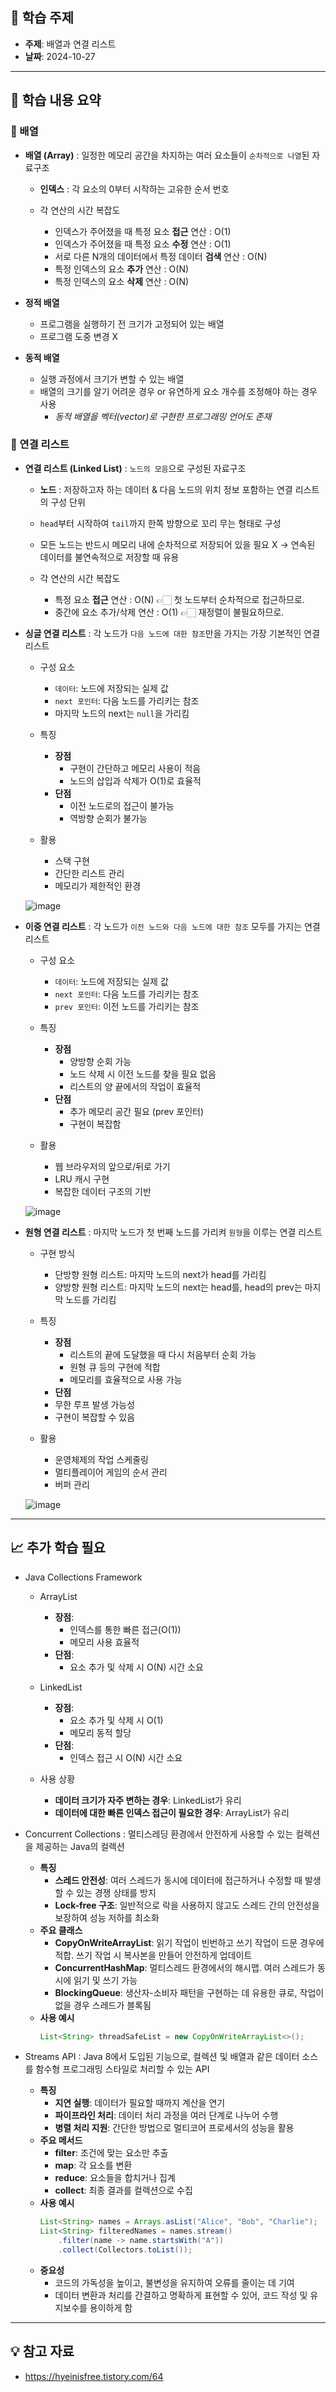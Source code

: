 ## 📖 학습 주제

- **주제**: 배열과 연결 리스트
- **날짜**: 2024-10-27

---

## 📌 학습 내용 요약

### 🔗 배열

- **배열 (Array)** : 일정한 메모리 공간을 차지하는 여러 요소들이 `순차적으로 나열`된 자료구조
  - **인덱스** : 각 요소의 0부터 시작하는 고유한 순서 번호

  - 각 연산의 시간 복잡도
    - 인덱스가 주어졌을 때 특정 요소 **접근** 연산 : O(1)
    - 인덱스가 주어졌을 때 특정 요소 **수정** 연산 : O(1)
    - 서로 다른 N개의 데이터에서 특정 데이터 **검색** 연산 : O(N)
    - 특정 인덱스의 요소 **추가** 연산 : O(N)
    - 특정 인덱스의 요소 **삭제** 연산 : O(N)

- **정적 배열**
  - 프로그램을 실행하기 전 크기가 고정되어 있는 배열
  - 프로그램 도중 변경 X

- **동적 배열**
  - 실행 과정에서 크기가 변할 수 있는 배열
  - 배열의 크기를 알기 어려운 경우 or 유연하게 요소 개수를 조정해야 하는 경우 사용
    - *동적 배열을 벡터(vector)로 구현한 프로그래밍 언어도 존재*

### 🔗 연결 리스트

- **연결 리스트 (Linked List)** : `노드의 모음`으로 구성된 자료구조
  - **노드** : 저장하고자 하는 데이터 & 다음 노드의 위치 정보 포함하는 연결 리스트의 구성 단위
  - `head`부터 시작하여 `tail`까지 한쪽 방향으로 꼬리 무는 형태로 구성
  - 모든 노드는 반드시 메모리 내에 순차적으로 저장되어 있을 필요 X
    -> 연속된 데이터를 불연속적으로 저장할 때 유용

  - 각 연산의 시간 복잡도
    - 특정 요소 **접근** 연산 : O(N) 👉🏻 첫 노드부터 순차적으로 접근하므로.
    - 중간에 요소 추가/삭제 연산 : O(1) 👉🏻 재정렬이 불필요하므로.

- **싱글 연결 리스트** : 각 노드가 `다음 노드에 대한 참조`만을 가지는 가장 기본적인 연결 리스트
    - 구성 요소
        - `데이터`: 노드에 저장되는 실제 값
        - `next 포인터`: 다음 노드를 가리키는 참조
        - 마지막 노드의 next는 `null`을 가리킴

    - 특징
        - **장점**
            - 구현이 간단하고 메모리 사용이 적음
            - 노드의 삽입과 삭제가 O(1)로 효율적
        - **단점**
            - 이전 노드로의 접근이 불가능
            - 역방향 순회가 불가능

    - 활용
        - 스택 구현
        - 간단한 리스트 관리
        - 메모리가 제한적인 환경

    ![image](https://github.com/user-attachments/assets/ee4d84d5-b26f-44c5-ac40-8ad5b8a92318)

- **이중 연결 리스트** : 각 노드가 `이전 노드와 다음 노드에 대한 참조` 모두를 가지는 연결 리스트
    - 구성 요소
        - `데이터`: 노드에 저장되는 실제 값
        - `next 포인터`: 다음 노드를 가리키는 참조
        - `prev 포인터`: 이전 노드를 가리키는 참조

    - 특징
        - **장점**
            - 양방향 순회 가능
            - 노드 삭제 시 이전 노드를 찾을 필요 없음
            - 리스트의 양 끝에서의 작업이 효율적
        - **단점**
            - 추가 메모리 공간 필요 (prev 포인터)
            - 구현이 복잡함

    - 활용
        - 웹 브라우저의 앞으로/뒤로 가기
        - LRU 캐시 구현
        - 복잡한 데이터 구조의 기반
    
    ![image](https://github.com/user-attachments/assets/0dcc2ad8-c630-4e08-af11-a1ceeca77274)

- **원형 연결 리스트** : 마지막 노드가 첫 번째 노드를 가리켜 `원형`을 이루는 연결 리스트
    - 구현 방식
        - 단방향 원형 리스트: 마지막 노드의 next가 head를 가리킴
        - 양방향 원형 리스트: 마지막 노드의 next는 head를, head의 prev는 마지막 노드를 가리킴

    - 특징
        - **장점**
            - 리스트의 끝에 도달했을 때 다시 처음부터 순회 가능
            - 원형 큐 등의 구현에 적합
            - 메모리를 효율적으로 사용 가능
        - **단점**
        - 무한 루프 발생 가능성
        - 구현이 복잡할 수 있음

    - 활용
        - 운영체제의 작업 스케줄링
        - 멀티플레이어 게임의 순서 관리
        - 버퍼 관리
    
    ![image](https://github.com/user-attachments/assets/9f783684-0768-40ac-a6f9-36945ef817c5)

---

## 📈 추가 학습 필요

- Java Collections Framework
  - ArrayList
    - **장점**: 
      - 인덱스를 통한 빠른 접근(O(1))
      - 메모리 사용 효율적
    - **단점**: 
      - 요소 추가 및 삭제 시 O(N) 시간 소요

  - LinkedList
    - **장점**: 
      - 요소 추가 및 삭제 시 O(1)
      - 메모리 동적 할당
    - **단점**: 
      - 인덱스 접근 시 O(N) 시간 소요

  - 사용 상황
    - **데이터 크기가 자주 변하는 경우**: LinkedList가 유리
    - **데이터에 대한 빠른 인덱스 접근이 필요한 경우**: ArrayList가 유리

- Concurrent Collections
  : 멀티스레딩 환경에서 안전하게 사용할 수 있는 컬렉션을 제공하는 Java의 컬렉션
  - **특징**
    - **스레드 안전성**: 여러 스레드가 동시에 데이터에 접근하거나 수정할 때 발생할 수 있는 경쟁 상태를 방지
    - **Lock-free 구조**: 일반적으로 락을 사용하지 않고도 스레드 간의 안전성을 보장하여 성능 저하를 최소화
  - **주요 클래스**
    - **CopyOnWriteArrayList**: 읽기 작업이 빈번하고 쓰기 작업이 드문 경우에 적합. 쓰기 작업 시 복사본을 만들어 안전하게 업데이트
    - **ConcurrentHashMap**: 멀티스레드 환경에서의 해시맵. 여러 스레드가 동시에 읽기 및 쓰기 가능
    - **BlockingQueue**: 생산자-소비자 패턴을 구현하는 데 유용한 큐로, 작업이 없을 경우 스레드가 블록됨
  - **사용 예시**
    ```java
    List<String> threadSafeList = new CopyOnWriteArrayList<>();
    ```

- Streams API
  : Java 8에서 도입된 기능으로, 컬렉션 및 배열과 같은 데이터 소스를 함수형 프로그래밍 스타일로 처리할 수 있는 API
  - **특징**
    - **지연 실행**: 데이터가 필요할 때까지 계산을 연기
    - **파이프라인 처리**: 데이터 처리 과정을 여러 단계로 나누어 수행
    - **병렬 처리 지원**: 간단한 방법으로 멀티코어 프로세서의 성능을 활용
  - **주요 메서드**
    - **filter**: 조건에 맞는 요소만 추출
    - **map**: 각 요소를 변환
    - **reduce**: 요소들을 합치거나 집계
    - **collect**: 최종 결과를 컬렉션으로 수집
  - **사용 예시**
    ```java
    List<String> names = Arrays.asList("Alice", "Bob", "Charlie");
    List<String> filteredNames = names.stream()
        .filter(name -> name.startsWith("A"))
        .collect(Collectors.toList());
    ```
  - **중요성**
    - 코드의 가독성을 높이고, 불변성을 유지하여 오류를 줄이는 데 기여
    - 데이터 변환과 처리를 간결하고 명확하게 표현할 수 있어, 코드 작성 및 유지보수를 용이하게 함


---

## 💡 참고 자료

- https://hyeinisfree.tistory.com/64
